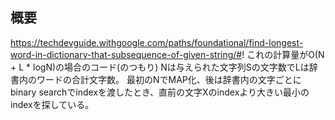 ## 概要

https://techdevguide.withgoogle.com/paths/foundational/find-longest-word-in-dictionary-that-subsequence-of-given-string/#!
これの計算量がO(N + L * logN)の場合のコード(のつもり)
Nは与えられた文字列Sの文字数でLは辞書内のワードの合計文字数。
最初のNでMAP化、後は辞書内の文字ごとにbinary searchでindexを渡したとき、直前の文字Xのindexより大きい最小のindexを探している。
